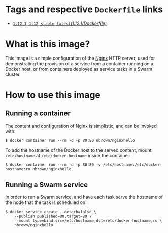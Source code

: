 # Tags and respective `Dockerfile` links

- [`1.12.1`, `1.12`, `stable`, `latest`*(1.12.1/Dockerfile)*](https://github.com/nbrownuk/docker-nginxhello/blob/master/Dockerfile)

# What is this image?

This image is a simple configuration of the [Nginx](https://nginx.org/en/) HTTP server, used for demonstrating the provision of a service from a container running on a Docker host, or from containers deployed as service tasks in a Swarm cluster.

# How to use this image

## Running a container

The content and configuration of Nginx is simplistic, and can be invoked with:

```
$ docker container run --rm -d -p 80:80 nbrown/nginxhello
```

To add the hostname of the Docker host to the served content, mount `/etc/hostname` at `/etc/docker-hostname` inside the container:

```
$ docker container run --rm -d -p 80:80 -v /etc/hostname:/etc/docker-hostname:ro nbrown/nginxhello
```

## Running a Swarm service

In order to run a Swarm service, and have each task serve the hostname of the node that the task is scheduled on:

```
$ docker service create --detach=false \
    --publish published=80,target=80 \
    --mount type=bind,src=/etc/hostname,dst=/etc/docker-hostname,ro \
    nbrown/nginxhello
```
